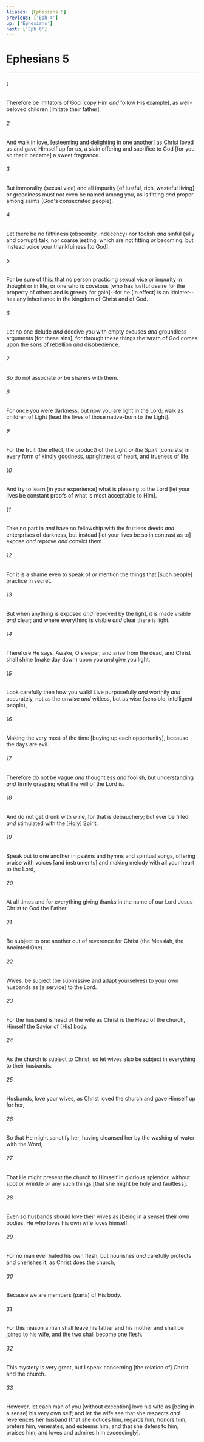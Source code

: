 ```yaml
---
Aliases: [Ephesians 5]
previous: ['Eph 4']
up: ['Ephesians']
next: ['Eph 6']
---
```

# Ephesians 5

***


###### 1 


Therefore be imitators of God [copy Him _and_ follow His example], as well-beloved children [imitate their father]. 


###### 2 


And walk in love, [esteeming and delighting in one another] as Christ loved us and gave Himself up for us, a slain offering and sacrifice to God [for you, so that it became] a sweet fragrance. 


###### 3 


But immorality (sexual vice) and all impurity [of lustful, rich, wasteful living] or greediness must not even be named among you, as is fitting _and_ proper among saints (God's consecrated people). 


###### 4 


Let there be no filthiness (obscenity, indecency) nor foolish _and_ sinful (silly and corrupt) talk, nor coarse jesting, which are not fitting _or_ becoming; but instead voice your thankfulness [to God]. 


###### 5 


For be sure of this: that no person practicing sexual vice or impurity in thought or in life, or one who is covetous [who has lustful desire for the property of others and is greedy for gain]--for he [in effect] is an idolater--has any inheritance in the kingdom of Christ and of God. 


###### 6 


Let no one delude _and_ deceive you with empty excuses _and_ groundless arguments [for these sins], for through these things the wrath of God comes upon the sons of rebellion _and_ disobedience. 


###### 7 


So do not associate _or_ be sharers with them. 


###### 8 


For once you were darkness, but now you are light in the Lord; walk as children of Light [lead the lives of those native-born to the Light]. 


###### 9 


For the fruit (the effect, the product) of the Light _or_ _the Spirit_ [consists] in every form of kindly goodness, uprightness of heart, and trueness of life. 


###### 10 


And try to learn [in your experience] what is pleasing to the Lord [let your lives be constant proofs of what is most acceptable to Him]. 


###### 11 


Take no part in _and_ have no fellowship with the fruitless deeds _and_ enterprises of darkness, but instead [let your lives be so in contrast as to] expose _and_ reprove _and_ convict them. 


###### 12 


For it is a shame even to speak of _or_ mention the things that [such people] practice in secret. 


###### 13 


But when anything is exposed _and_ reproved by the light, it is made visible _and_ clear; and where everything is visible _and_ clear there is light. 


###### 14 


Therefore He says, Awake, O sleeper, and arise from the dead, and Christ shall shine (make day dawn) upon you _and_ give you light. 


###### 15 


Look carefully then how you walk! Live purposefully _and_ worthily _and_ accurately, not as the unwise _and_ witless, but as wise (sensible, intelligent people), 


###### 16 


Making the very most of the time [buying up each opportunity], because the days are evil. 


###### 17 


Therefore do not be vague _and_ thoughtless _and_ foolish, but understanding _and_ firmly grasping what the will of the Lord is. 


###### 18 


And do not get drunk with wine, for that is debauchery; but ever be filled _and_ stimulated with the [Holy] Spirit. 


###### 19 


Speak out to one another in psalms and hymns and spiritual songs, offering praise with voices [and instruments] and making melody with all your heart to the Lord, 


###### 20 


At all times and for everything giving thanks in the name of our Lord Jesus Christ to God the Father. 


###### 21 


Be subject to one another out of reverence for Christ (the Messiah, the Anointed One). 


###### 22 


Wives, be subject (be submissive and adapt yourselves) to your own husbands as [a service] to the Lord. 


###### 23 


For the husband is head of the wife as Christ is the Head of the church, Himself the Savior of [His] body. 


###### 24 


As the church is subject to Christ, so let wives also be subject in everything to their husbands. 


###### 25 


Husbands, love your wives, as Christ loved the church and gave Himself up for her, 


###### 26 


So that He might sanctify her, having cleansed her by the washing of water with the Word, 


###### 27 


That He might present the church to Himself in glorious splendor, without spot or wrinkle or any such things [that she might be holy and faultless]. 


###### 28 


Even so husbands should love their wives as [being in a sense] their own bodies. He who loves his own wife loves himself. 


###### 29 


For no man ever hated his own flesh, but nourishes _and_ carefully protects and cherishes it, as Christ does the church, 


###### 30 


Because we are members (parts) of His body. 


###### 31 


For this reason a man shall leave his father and his mother and shall be joined to his wife, and the two shall become one flesh. 


###### 32 


This mystery is very great, but I speak concerning [the relation of] Christ and the church. 


###### 33 


However, let each man of you [without exception] love his wife as [being in a sense] his very own self; and let the wife see that she respects _and_ reverences her husband [that she notices him, regards him, honors him, prefers him, venerates, and esteems him; and that she defers to him, praises him, and loves and admires him exceedingly].
